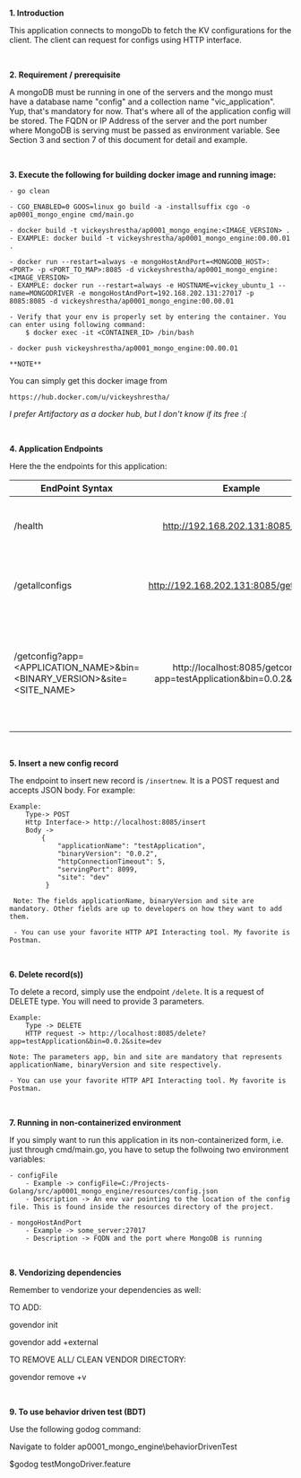 **1. Introduction**

This application connects to mongoDb to fetch the KV configurations for the client. The client can request for configs using HTTP interface.

<br>

**2. Requirement / prerequisite**

A mongoDB must be running in one of the servers and the mongo must have a database name "config" and a collection name "vic_application". Yup, that's mandatory for now. That's where all of the application config will be stored. The FQDN or IP Address of the server and the port number where MongoDB is serving must be passed as environment variable. See Section 3 and section 7 of this document for detail and example.

<br>

**3. Execute the following for building docker image and running image:**

    - go clean
    
    - CGO_ENABLED=0 GOOS=linux go build -a -installsuffix cgo -o ap0001_mongo_engine cmd/main.go
    
    - docker build -t vickeyshrestha/ap0001_mongo_engine:<IMAGE_VERSION> .
    - EXAMPLE: docker build -t vickeyshrestha/ap0001_mongo_engine:00.00.01 .
    
    - docker run --restart=always -e mongoHostAndPort=<MONGODB_HOST>:<PORT> -p <PORT_TO_MAP>:8085 -d vickeyshrestha/ap0001_mongo_engine:<IMAGE_VERSION>
    - EXAMPLE: docker run --restart=always -e HOSTNAME=vickey_ubuntu_1 --name=MONGODRIVER -e mongoHostAndPort=192.168.202.131:27017 -p 8085:8085 -d vickeyshrestha/ap0001_mongo_engine:00.00.01
    
    - Verify that your env is properly set by entering the container. You can enter using following command:
        $ docker exec -it <CONTAINER_ID> /bin/bash
    
    - docker push vickeyshrestha/ap0001_mongo_engine:00.00.01

`**NOTE**`    

You can simply get this docker image from 

    https://hub.docker.com/u/vickeyshrestha/

_I prefer Artifactory as a docker hub, but I don't know if its free :(_

<br>

**4. Application Endpoints**

Here the the endpoints for this application:

| EndPoint Syntax        | Example           | Detail  |
| ------------- |:-------------:| -----:|
| /health      | http://192.168.202.131:8085/health | Get the health status of this application |
| /getallconfigs      | http://192.168.202.131:8085/getallconfigs      |   Gets whole data response from collection |
| /getconfig?app=<APPLICATION_NAME>&bin=<BINARY_VERSION>&site=<SITE_NAME> | http://localhost:8085/getconfig?app=testApplication&bin=0.0.2&site=dev      |    Returns the document based on mandatory parameters. The mandatory parameters are app, bin and site |

<br>

**5. Insert a new config record**

The endpoint to insert new record is `/insertnew`. It is a POST request and accepts JSON body. For example:

    Example: 
        Type-> POST
        Http Interface-> http://localhost:8085/insert
        Body ->
            {
                "applicationName": "testApplication",
                "binaryVersion": "0.0.2",
                "httpConnectionTimeout": 5,
                "servingPort": 8099,
                "site": "dev"
             }
             
     Note: The fields applicationName, binaryVersion and site are mandatory. Other fields are up to developers on how they want to add them.
     
     - You can use your favorite HTTP API Interacting tool. My favorite is Postman. 

<br>

**6. Delete record(s))**

To delete a record, simply use the endpoint `/delete`. It is a request of DELETE type. You will need to provide 3 parameters.
    
    Example:
        Type -> DELETE
        HTTP request -> http://localhost:8085/delete?app=testApplication&bin=0.0.2&site=dev
        
    Note: The parameters app, bin and site are mandatory that represents applicationName, binaryVersion and site respectively.
    
    - You can use your favorite HTTP API Interacting tool. My favorite is Postman. 

<br>

**7. Running in non-containerized environment** 

If you simply want to run this application in its non-containerized form, i.e. just through cmd/main.go, you have to setup the follwoing two environment variables:

    - configFile
        - Example -> configFile=C:/Projects-Golang/src/ap0001_mongo_engine/resources/config.json
        - Description -> An env var pointing to the location of the config file. This is found inside the resources directory of the project.
        
    - mongoHostAndPort
        - Example -> some_server:27017
        - Description -> FQDN and the port where MongoDB is running
        
<br>

**8. Vendorizing dependencies**

Remember to vendorize your dependencies as well:

TO ADD:

govendor init

govendor add +external


TO REMOVE ALL/ CLEAN VENDOR DIRECTORY:

govendor remove +v

<br>

**9. To use behavior driven test (BDT)**

Use the following godog command:

Navigate to folder ap0001_mongo_engine\behaviorDrivenTest

$godog testMongoDriver.feature

 
